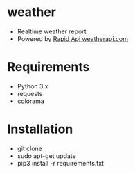 # weather
- Realtime weather report
- Powered by [Rapid Api weatherapi.com](https://rapidapi.com/weatherapi/api/weatherapi-com/)

# Requirements
- Python 3.x
- requests
- colorama

# Installation
- git clone
- sudo apt-get update
- pip3 install -r requirements.txt
